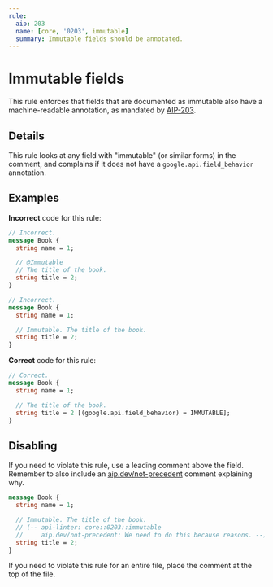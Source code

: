 ```yaml
---
rule:
  aip: 203
  name: [core, '0203', immutable]
  summary: Immutable fields should be annotated.
---
```


# Immutable fields

This rule enforces that fields that are documented as immutable also have a
machine-readable annotation, as mandated by [AIP-203][].

## Details

This rule looks at any field with "immutable" (or similar forms) in the
comment, and complains if it does not have a `google.api.field_behavior`
annotation.

## Examples

**Incorrect** code for this rule:

```proto
// Incorrect.
message Book {
  string name = 1;

  // @Immutable
  // The title of the book.
  string title = 2;
}
```

```proto
// Incorrect.
message Book {
  string name = 1;

  // Immutable. The title of the book.
  string title = 2;
}
```

**Correct** code for this rule:

```proto
// Correct.
message Book {
  string name = 1;

  // The title of the book.
  string title = 2 [(google.api.field_behavior) = IMMUTABLE];
}
```

## Disabling

If you need to violate this rule, use a leading comment above the field.
Remember to also include an [aip.dev/not-precedent][] comment explaining why.

```proto
message Book {
  string name = 1;

  // Immutable. The title of the book.
  // (-- api-linter: core::0203::immutable
  //     aip.dev/not-precedent: We need to do this because reasons. --)
  string title = 2;
}
```

If you need to violate this rule for an entire file, place the comment at the
top of the file.

[aip-203]: https://aip.dev/203
[aip.dev/not-precedent]: https://aip.dev/not-precedent
